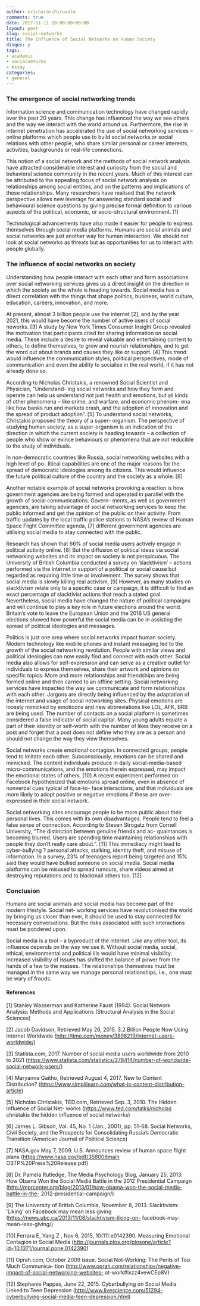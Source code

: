 ```yaml
---
author: sricharanchiruvolu
comments: true
date: 2017-11-11 10:00:00+00:00
layout: post
slug: social-networks
title: The Influence of Social Networks on Human Society
disqus: y
tags:
- academic
- socialnetorks
- essay
categories:
- general
---
```



### The emergence of social networking trends

Information science and communication technology have changed rapidly over the past 20 years. This change has influenced the way we see others and the way we interact with the world around us. Furthermore, the rise in internet penetration has accelerated the use of social networking services – online platforms which people use to build social networks or social relations with other people, who share similar personal or career interests, activities, backgrounds or real-life connections.


This notion of a social network and the methods of social network analysis have attracted considerable interest and curiosity from the social and behavioral science community in the recent years. Much of this interest can be attributed to the appealing focus of social network analysis on relationships among social entities, and on the patterns and implications of these relationships. Many researchers have realised that the network perspective allows new leverage for answering standard social and behavioural science questions by giving precise formal definition to various aspects of the political, economic, or socio-structural environment. [1]

Technological advancements have also made it easier for people to express themselves through social media platforms. Humans are social animals and social networks are just another way for human interaction. We should not look at social networks as threats but as opportunities for us to interact with people globally.

### The influence of social networks on society

Understanding how people interact with each other and form associations over social networking services gives us a direct insight on the direction in which the society as the whole is heading towards. Social media has a direct correlation with the things that shape politics, business, world culture, education, careers, innovation, and more.

At present, almost 3 billion people use the internet [2], and by the year 2021, this would have become the number of active users of social neworks. [3] A study by New York Times Consumer Insight Group revealed the motivation that participants cited for sharing information on social media. These include a desire to reveal valuable and entertaining content to others, to define themselves, to grow and nourish relationships, and to get the word out about brands and causes they like or support. [4] This trend would influence the communication styles, political perspectives, mode of communication and even the ability to socialise in the real world, if it has not already done so.


According to Nicholas Christakis, a renowned Social Scientist and Physician, “Understand- ing social networks and how they form and operate can help us understand not just health and emotions, but all kinds of other phenomena – like crime, and warfare, and economic phenom- ena like how banks run and markets crash, and the adoption of innovation and the spread of product adoption”. [5] To understand social networks, Christakis proposed the theory of a super- organism. The perspective of studying human society, as a super-organism is an indication of the direction in which the current society is heading towards – a collection of people who show or evince behaviours or phenomena that are not reducible to the study of individuals.

In non-democratic countries like Russia, social networking websites with a high level of po- litical capabilities are one of the major reasons for the spread of democratic ideologies among its citizens. This would influence the future political culture of the country and the society as a whole. [6]


Another notable example of social networks provoking a reaction is how government agencies are being formed and operated in parallel with the growth of social communications. Govern- ments, as well as government agencies, are taking advantage of social networking services to keep the public informed and get the opinion of the public on their activity. From traffic updates by the local traffic police stations to NASA’s review of Human Space Flight Committee agenda, [7] different government agencies are utilising social media to stay connected with the public.


Research has shown that 66% of social media users actively engage in political activity online. [8] But the diffusion of political ideas via social networking websites and its impact on society is not perspicuous. The University of British Columbia conducted a survey on ’slacktivism’ – actions performed via the Internet in support of a political or social cause but regarded as requiring little time or involvement. The survey shows that social media is slowly killing real activism. [9] However, as many studies on slacktivism relate only to a specific case or campaign, it is difficult to find an exact percentage of slacktivist actions that reach a stated goal. Nevertheless, social media have changed the nature of political campaigns and will continue to play a key role in future elections around the world. Britain’s vote to leave the European Union and the 2016 US general elections showed how powerful the social media can be in assisting the spread of political ideologies and messages.


Politics is just one area where social networks impact human society. Modern technology like mobile phones and instant messaging led to the growth of the social networking revolution. People with similar views and political ideologies can now easily find and connect with each other. Social media also allows for self-expression and can serve as a creative outlet for individuals to express themselves, share their artwork and opinions on specific topics. More and more relationships and friendships are being formed online and then carried to an offline setting. Social networking services have impacted the way we communicate and form relationships with each other. Jargons are directly being influenced by the adaptation of the internet and usage of social networking sites. Physical emotions are loosely mimicked by emoticons and new abbreviations like LOL, AFK, BRB are being used. The number of contacts on a social platform is sometimes considered a false indicator of social capital. Many young adults equate a part of their identity or self-worth with the number of likes they receive on a post and forget that a post does not define who they are as a person and should not change the way they view themselves.


Social networks create emotional contagion. In connected groups, people tend to imitate each other. Subconsciously, emotions can be shared and mimicked. The content individuals produce in daily social-media-based micro-communications, and the emotions therein expressed, may impact the emotional states of others. [10] A recent experiment performed on Facebook hypothesized that emotions spread online, even in absence of nonverbal cues typical of face-to- face interactions, and that individuals are more likely to adopt positive or negative emotions if these are over-expressed in their social network.



Social networking sites encourage people to be more public about their personal lives. This comes with its own disadvantages. People tend to feel a false sense of connection. According to Steven Strogatz from Cornell University, “The distinction between genuine friends and ac- quaintances is becoming blurred. Users are spending time maintaining relationships with people they don?t really care about.”. [11] This immediacy might lead to cyber-bullying ? personal attacks, stalking, identity theft, and misuse of information. In a survey, 23% of teenagers report being targeted and 15% said they would have bullied someone on social media. Social media platforms can be misused to spread rumours, share videos aimed at destroying reputations and to blackmail others too. [12]


### Conclusion



Humans are social animals and social media has become part of the modern lifestyle. Social net- working services have revolutionised the world by bringing us closer than ever, it should be used to stay connected for necessary conversations. But the risks associated with such interactions must be pondered upon.


Social media is a tool – a byproduct of the internet. Like any other tool, its influence depends on the way we use it. Without social media, social, ethical, environmental and political ills would have minimal visibility. Increased visibility of issues has shifted the balance of power from the hands of a few to the masses. The relationships themselves must be managed in the same way we manage personal relationships, i.e., one must be wary of frauds.

#### References


[1] Stanley Wasserman and Katherine Faust (1994). Social Network Analysis: Methods and Applications (Structural Analysis in the Social Sciences)


[2] Jacob Davidson, Retrieved May 26, 2015. 3.2 Billion People Now Using Internet Worldwide (http://time.com/money/3896219/internet-users-worldwide/)


[3] Statista.com, 2017. Number of social media users worldwide from 2010 to 2021 (https://www.statista.com/statistics/278414/number-of-worldwide-social-network-users/)


[4] Maryanne Gaitho, Retrieved August 4, 2017. New to Content Distribution? (https://www.simplilearn.com/what-is-content-distribution-article)


[5] Nicholas Christakis, TED.com, Retrieved Sep. 3, 2010. The Hidden Influence of Social Net- works (https://www.ted.com/talks/nicholas christakis the hidden influence of social networks)


[6] James L. Gibson, Vol. 45, No. 1 (Jan., 2001), pp. 51-68. Social Networks, Civil Society, and the Prospects for Consolidating Russia’s Democratic Transition (American Journal of Political Science)


[7] NASA.gov May 7, 2009. U.S. Announces review of human space flight plans (https://www.nasa.gov/pdf/358006main OSTP%20Press%20Release.pdf)


[8] Dr. Pamela Rutledge, The Media Psychology Blog, January 25, 2013. How Obama Won the Social Media Battle in the 2012 Presidential Campaign (http://mprcenter.org/blog/2013/01/how-obama-won-the-social-media-battle-in-the- 2012-presidential-campaign/)


[9] The University of British Columbia, November 8, 2013. Slacktivism: ‘Liking’ on Facebook may mean less giving (https://news.ubc.ca/2013/11/08/slacktivism-liking-on- facebook-may-mean-less-giving/)


[10] Ferrara E, Yang Z , Nov 6, 2015, 10(11):e0142390. Measuring Emotional Contagion in Social Media (http://journals.plos.org/plosone/article?id=10.1371/journal.pone.0142390)


[11] Oprah.com, October 2009 issue. Social Not-Working: The Perils of Too Much Communica- tion (http://www.oprah.com/relationships/negative-impact-of-social-networking-websites- at-work#ixzz4vewCEp8V)


[12] Stephanie Pappas, June 22, 2015. Cyberbullying on Social Media Linked to Teen Depression (http://www.livescience.com/51294-cyberbullying-social-media-teen-depression.html)

